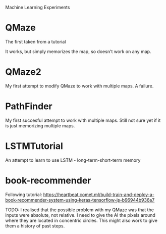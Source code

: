  
Machine Learning Experiments

QMaze
===========
The first taken from a tutorial

It works, but simply memorizes the map, so doesn't work on any map.

QMaze2
===========
My first attempt to modify QMaze to work with multiple maps. A failure.

PathFinder
============
My first succesful attempt to work with multiple maps. Still not sure yet if it is just memorizing multiple maps.

LSTMTutorial
============
An attempt to learn to use LSTM - long-term-short-term memory

book-recommender
================
Following tutorial: https://heartbeat.comet.ml/build-train-and-deploy-a-book-recommender-system-using-keras-tensorflow-js-b96944b936a7


TODO: I realised that the possible problem with my QMaze was that the inputs were absolute, not relative. I need to give the AI the pixels around where they are located in concentric circles. This might also work to give them a history of past steps.
